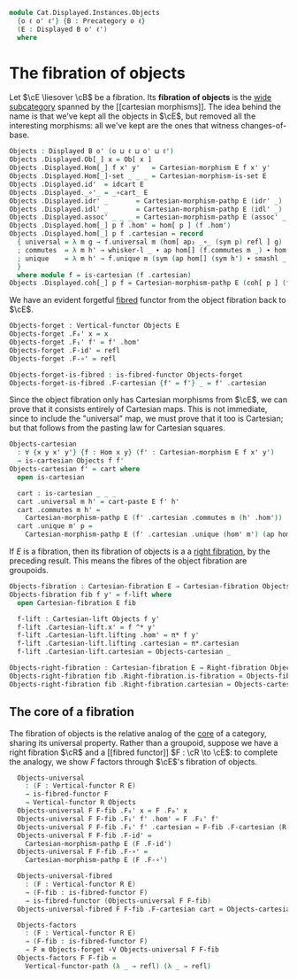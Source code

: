<!--
```agda
open import Cat.Displayed.Cartesian.Right
open import Cat.Displayed.Cartesian
open import Cat.Displayed.Functor
open import Cat.Displayed.Base
open import Cat.Prelude

import Cat.Displayed.Reasoning
import Cat.Reasoning
```
-->

```agda
module Cat.Displayed.Instances.Objects
  {o ℓ o' ℓ'} {B : Precategory o ℓ}
  (E : Displayed B o' ℓ')
  where
```

<!--
```agda
open Cat.Displayed.Reasoning E
open Cartesian-morphism
open is-fibred-functor
open Vertical-functor
open Cat.Reasoning B
```
-->

# The fibration of objects

Let $\cE \liesover \cB$ be a fibration. Its **fibration of objects** is
the [wide subcategory] spanned by the [[cartesian morphisms]]. The idea
behind the name is that we've kept all the objects in $\cE$, but removed
all the interesting morphisms: all we've kept are the ones that witness
changes-of-base.

[wide subcategory]: Cat.Functor.WideSubcategory.html

```agda
Objects : Displayed B o' (o ⊔ ℓ ⊔ o' ⊔ ℓ')
Objects .Displayed.Ob[_] x = Ob[ x ]
Objects .Displayed.Hom[_] f x' y'   = Cartesian-morphism E f x' y'
Objects .Displayed.Hom[_]-set _ _ _ = Cartesian-morphism-is-set E
Objects .Displayed.id'  = idcart E
Objects .Displayed._∘'_ = _∘cart_ E
Objects .Displayed.idr' _       = Cartesian-morphism-pathp E (idr' _)
Objects .Displayed.idl' _       = Cartesian-morphism-pathp E (idl' _)
Objects .Displayed.assoc' _ _ _ = Cartesian-morphism-pathp E (assoc' _ _ _)
Objects .Displayed.hom[_] p f .hom' = hom[ p ] (f .hom')
Objects .Displayed.hom[_] p f .cartesian = record
  { universal = λ m g → f.universal m (hom[ ap₂ _∘_ (sym p) refl ] g)
  ; commutes  = λ m h' → whisker-l _ ∙ ap hom[] (f.commutes m _) ∙ hom[]-∙ _ _ ∙ liberate _
  ; unique    = λ m h' → f.unique m (sym (ap hom[] (sym h') ∙ smashl _ _ ∙ liberate _))
  }
  where module f = is-cartesian (f .cartesian)
Objects .Displayed.coh[_] p f = Cartesian-morphism-pathp E (coh[ p ] (f .hom'))
```

We have an evident forgetful [fibred] functor from the object fibration
back to $\cE$.

[fibred]: Cat.Displayed.Functor.html

```agda
Objects-forget : Vertical-functor Objects E
Objects-forget .F₀' x = x
Objects-forget .F₁' f' = f' .hom'
Objects-forget .F-id' = refl
Objects-forget .F-∘' = refl

Objects-forget-is-fibred : is-fibred-functor Objects-forget
Objects-forget-is-fibred .F-cartesian {f' = f'} _ = f' .cartesian
```


<!--
```agda
private module Objects = Displayed Objects
```
-->

Since the object fibration only has Cartesian morphisms from $\cE$, we
can prove that it consists entirely of Cartesian maps. This is not
immediate, since to include the "universal" map, we must prove that it
too is Cartesian; but that follows from the pasting law for Cartesian
squares.

```agda
Objects-cartesian
  : ∀ {x y x' y'} {f : Hom x y} (f' : Cartesian-morphism E f x' y')
  → is-cartesian Objects f f'
Objects-cartesian f' = cart where
  open is-cartesian

  cart : is-cartesian _ _ _
  cart .universal m h' = cart-paste E f' h'
  cart .commutes m h' =
    Cartesian-morphism-pathp E (f' .cartesian .commutes m (h' .hom'))
  cart .unique m' p =
    Cartesian-morphism-pathp E (f' .cartesian .unique (hom' m') (ap hom' p))
```

If $E$ is a fibration, then its fibration of objects is a a [right
fibration], by the preceding result. This means the fibres of the object
fibration are groupoids.

[right fibration]: Cat.Displayed.Cartesian.Right.html

```agda
Objects-fibration : Cartesian-fibration E → Cartesian-fibration Objects
Objects-fibration fib f y' = f-lift where
  open Cartesian-fibration E fib

  f-lift : Cartesian-lift Objects f y'
  f-lift .Cartesian-lift.x' = f ^* y'
  f-lift .Cartesian-lift.lifting .hom' = π* f y'
  f-lift .Cartesian-lift.lifting .cartesian = π*.cartesian
  f-lift .Cartesian-lift.cartesian = Objects-cartesian _

Objects-right-fibration : Cartesian-fibration E → Right-fibration Objects
Objects-right-fibration fib .Right-fibration.is-fibration = Objects-fibration fib
Objects-right-fibration fib .Right-fibration.cartesian = Objects-cartesian
```

## The core of a fibration

The fibration of objects is the relative analog of the [core] of a
category, sharing its universal property.  Rather than a groupoid,
suppose we have a right fibration $\cR$ and a [[fibred functor]] $F : \cR
\to \cE$: to complete the analogy, we show $F$ factors through $\cE$'s
fibration of objects.

[core]: Cat.Instances.Core.html

<!--
```agda
module _
  {or ℓr} {R : Displayed B or ℓr}
  (R-right : Right-fibration R)
  where
  private
    open Vertical-functor
    module R-right = Right-fibration R-right
```
-->

```agda
  Objects-universal
    : (F : Vertical-functor R E)
    → is-fibred-functor F
    → Vertical-functor R Objects
  Objects-universal F F-fib .F₀' x = F .F₀' x
  Objects-universal F F-fib .F₁' f' .hom' = F .F₁' f'
  Objects-universal F F-fib .F₁' f' .cartesian = F-fib .F-cartesian (R-right.cartesian f')
  Objects-universal F F-fib .F-id' =
    Cartesian-morphism-pathp E (F .F-id')
  Objects-universal F F-fib .F-∘' =
    Cartesian-morphism-pathp E (F .F-∘')

  Objects-universal-fibred
    : (F : Vertical-functor R E)
    → (F-fib : is-fibred-functor F)
    → is-fibred-functor (Objects-universal F F-fib)
  Objects-universal-fibred F F-fib .F-cartesian cart = Objects-cartesian _

  Objects-factors
    : (F : Vertical-functor R E)
    → (F-fib : is-fibred-functor F)
    → F ≡ Objects-forget ∘V Objects-universal F F-fib
  Objects-factors F F-fib =
    Vertical-functor-path (λ _ → refl) (λ _ → refl)
```

<!-- [TODO: Reed M, 06/05/2023] This is actually part of a biadjunction
between the bicategory of right fibrations over B and the category
of fibrations over B.
-->
